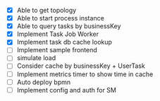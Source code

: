 - [x] Able to get topology
- [x] Able to start process instance
- [x] Able to query tasks by businessKey
- [x] Implement Task Job Worker
- [x] Implement task db cache lookup
- [ ] Implement sample frontend
- [ ] simulate load
- [ ] Consider cache by businessKey + UserTask
- [ ] Implement metrics timer to show time in cache
- [ ] Auto deploy bpmn
- [ ] Implement config and auth for SM